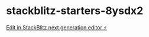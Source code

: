 # stackblitz-starters-8ysdx2

[Edit in StackBlitz next generation editor ⚡️](https://stackblitz.com/~/github.com/Manikantamaila/stackblitz-starters-8ysdx2)